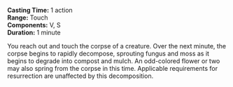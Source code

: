 **Casting Time:** 1 action  
**Range:** Touch  
**Components:** V, S  
**Duration:** 1 minute

You reach out and touch the corpse of a creature. Over the next minute, the corpse begins to rapidly decompose, sprouting fungus and moss as it begins to degrade into compost and mulch. An odd-colored flower or two may also spring from the corpse in this time. Applicable requirements for resurrection are unaffected by this decomposition.